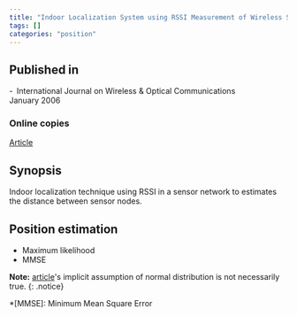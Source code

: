 ```yaml
---
title: "Indoor Localization System using RSSI Measurement of Wireless Sensor Network based on ZigBee Standard (2006)"
tags: []
categories: "position"
---
```


## Published in
- International Journal on Wireless & Optical Communications  
January 2006

### Online copies
[Article][article_link]

## Synopsis
Indoor localization technique using RSSI in a sensor network to estimates the distance between sensor nodes.  

## Position estimation 
- Maximum likelihood
- MMSE

**Note:** [article][article_link]'s implicit assumption of normal distribution is not necessarily true.
{: .notice}

[article_link]: http://citeseerx.ist.psu.edu/viewdoc/download?doi=10.1.1.105.4355&rep=rep1&type=pdf

*[MMSE]: Minimum Mean Square Error